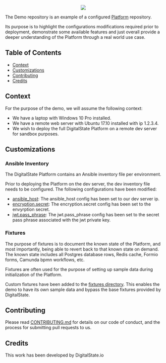 <p align="center"><a href="http://digitalstate.ca" target="_blank">
    <img src="https://avatars3.githubusercontent.com/u/12055994?s=200&v=4">
</a></p>

The Demo repository is an example of a configured [Platform](https://github.com/DigitalState/Platform) repository.

Its purpose is to highlight the configurations modifications required prior to deployment, demonstrate some available features and just overall provide a deeper understanding of the Platform through a real world use case.

## Table of Contents

- [Context](#context)
- [Customizations](#customizations)
- [Contributing](#contributing)
- [Credits](#credits)

## Context

For the purpose of the demo, we will assume the following context:

- We have a laptop with Windows 10 Pro installed.
- We have a remote web server with Ubuntu 17.10 installed with ip 1.2.3.4.
- We wish to deploy the full DigitalState Platform on a remote dev server for sandbox purposes.

## Customizations

### Ansible Inventory

The DigitalState Platform contains an Ansible inventory file per environment.

Prior to deploying the Platform on the dev server, the dev inventory file needs to be configured. The following configurations have been modified:

- [ansible_host](https://github.com/DigitalState/Demo/blob/master/platform/ansible/env/dev/inventory.yml#L7): The ansible_host config has been set to our dev server ip.
- [encryption.secret](https://github.com/DigitalState/Demo/blob/master/platform/ansible/env/dev/inventory.yml#L16): The encryption.secret config has been set to the envyrption secret.
- [jwt.pass_phrase](https://github.com/DigitalState/Demo/blob/master/platform/ansible/env/dev/inventory.yml#L18): The jwt.pass_phrase config has been set to the secret pass phrase associated with the jwt private key.

### Fixtures

The purpose of fixtures is to document the known state of the Platform, and most importantly, being able to revert back to that known state on demand. The known state includes all Postgres database rows, Redis cache, Formio forms, Camunda bpmn workflows, etc.

Fixtures are often used for the purpose of setting up sample data during initialization of the Platform.

Custom fixtures have been added to the [fixtures directory](resource/fixtures). This enables the demo to have its own sample data and bypass the base fixtures provided by DigitalState.

## Contributing

Please read [CONTRIBUTING.md](CONTRIBUTING.md) for details on our code of conduct, and the process for submitting pull requests to us.

## Credits

This work has been developed by DigitalState.io
